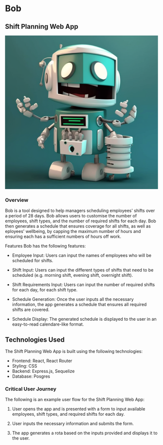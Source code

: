 # Bob
## Shift Planning Web App
![image](./client/public/ROBOSCRUBS.PNG)
### Overview
Bob is a tool designed to help managers scheduling employees' shifts over a period of 28 days. Bob allows users to customise the number of employees, shift types, and the number of required shifts for each day. Bob then generates a schedule that ensures coverage for all shifts, as well as eployees' wellbeing, by capping the maximum number of hours and ensuring each has a sufficient numbers of hours off work.

Features
Bob has the following features:

 - Employee Input: Users can input the names of employees who will be scheduled for shifts.

 - Shift Input: Users can input the different types of shifts that need to be scheduled (e.g. morning shift, evening shift, overnight shift).

 - Shift Requirements Input: Users can input the number of required shifts for each day, for each shift type.

 - Schedule Generation: Once the user inputs all the necessary information, the app generates a schedule that ensures all required shifts are covered.

 - Schedule Display: The generated schedule is displayed to the user in an easy-to-read calendare-like format.

## Technologies Used
The Shift Planning Web App is built using the following technologies:

- Frontend: React, React Router
- Styling: CSS
- Backend:  Express.js, Sequelize
- Database: Posgres

### Critical User Journey
The following is an example user flow for the Shift Planning Web App:

1. User opens the app and is presented with a form to input available employees,  shift types, and required shifts for each day.

2. User inputs the necessary information and submits the form.

3. The app generates a rota based on the inputs provided and displays it to the user.